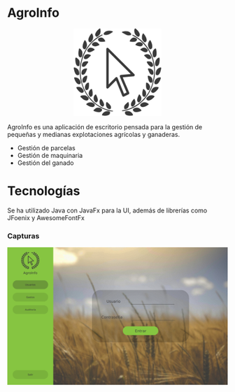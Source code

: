# AgroInfo 
<p align="center">
  <img width="200" height="200" src="https://github.com/hcastc00/AgroInfo/blob/master/resources/logo.png">
</p>

AgroInfo es una aplicación de escritorio pensada para la gestión de pequeñas y medianas explotaciones agrícolas y ganaderas.

  - Gestión de parcelas
  - Gestión de maquinaria
  - Gestión del ganado

# Tecnologías
Se ha utilizado Java con JavaFx para la UI, además de librerías como JFoenix y AwesomeFontFx

### Capturas
<p align="center">
  <img  src="https://github.com/hcastc00/AgroInfo/blob/master/resources/example.png">
</p>
